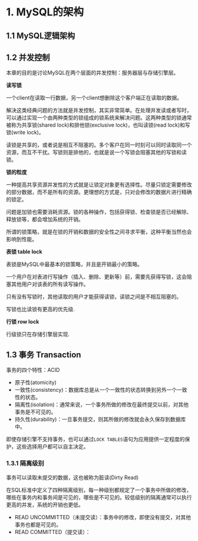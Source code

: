 # 1. MySQL的架构

## 1.1 MySQL逻辑架构

## 1.2 并发控制

本章的目的是讨论MySQL在两个层面的并发控制：服务器层与存储引擎层。

**读写锁**

一个client在读取一行数据，另一个client想删除这个客户端正在读取的数据。

解决这类经典问题的方法就是并发控制，其实非常简单。在处理并发读或者写时，可以通过实现一个由两种类型的锁组成的锁系统来解决问题。这两种类型的锁通常被称为共享锁(shared lock)和排他锁(exclusive lock)，也叫读锁(read lock)和写锁(write lock)。

读锁是共享的，或者说是相互不阻塞的。多个客户在同一时刻可以同时读取同一个资源，而互不干扰。写锁则是排他的，也就是说一个写锁会阻塞其他的写锁和读锁。

**锁的粒度**

一种提高共享资源并发性的方式就是让锁定对象更有选择性。尽量只锁定需要修改的部分数据，而不是所有的资源。更理想的方式是，只对会修改的数据片进行精确的锁定。

问题是加锁也需要消耗资源。锁的各种操作，包括获得锁、检查锁是否已经解除、释放锁等，都会增加系统的开销。

所谓的锁策略，就是在锁的开销和数据的安全性之间寻求平衡，这种平衡当然也会影响到性能。

**表锁 table lock**

表锁是MySQL中最基本的锁策略，并且是开销最小的策略。

一个用户在对表进行写操作（插入、删除、更新等）前，需要先获得写锁，这会阻塞其他用户对该表的所有读写操作。

只有没有写锁时，其他读取的用户才能获得读锁，读锁之间是不相互阻塞的。

写锁也比读锁有更高的优先级.

**行锁 row lock**

行级锁只在存储引擎层实现.

## 1.3 事务 Transaction

事务的四个特性：ACID

- 原子性(atomicity)
- 一致性(consistency)：数据库总是从一个一致性的状态转换到另外一个一致性的状态。
- 隔离性(isolation)：通常来说，一个事务所做的修改在最终提交以前，对其他事务是不可见的。
- 持久性(durability)：一旦事务提交，则其所做的修改就会永久保存到数据库中。

即使存储引擎不支持事务，也可以通过`LOCK TABLES`语句为应用提供一定程度的保护，这些选择用户都可以自主决定。

### 1.3.1 隔离级别

事务可以读取未提交的数据，这也被称为脏读(Dirty Read)



在SQL标准中定义了四种隔离级别，每一种级别都规定了一个事务中所做的修改，哪些在事务内和事务间是可见的，哪些是不可见的。较低级别的隔离通常可以执行更高的并发，系统的开销也更低。

- READ UNCOMMITTED（未提交读）：事务中的修改，即使没有提交，对其他事务也都是可见的。
- READ COMMITTED（提交读）：